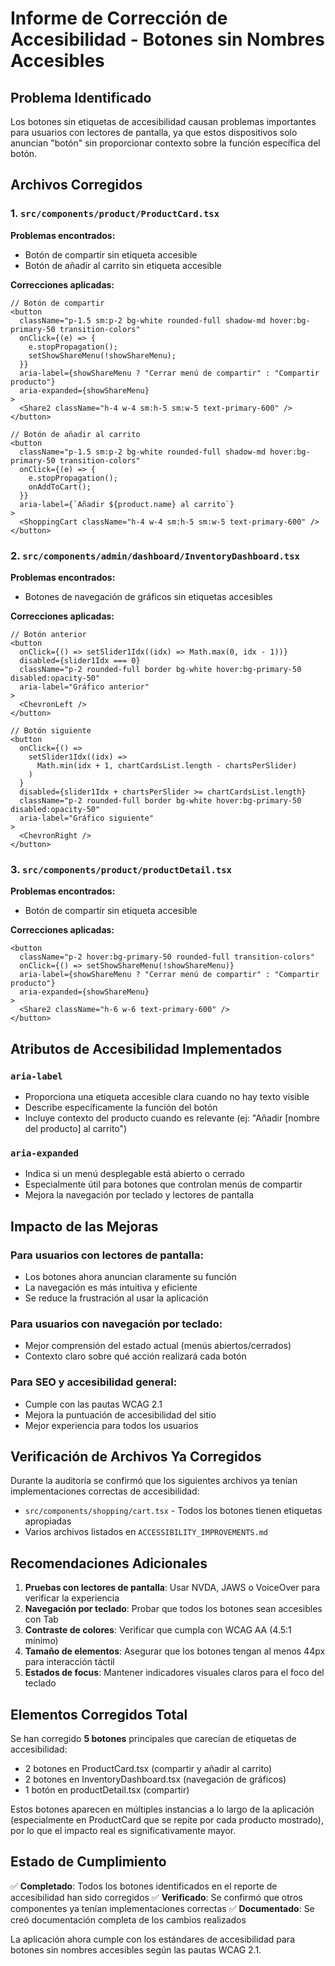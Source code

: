 # Informe de Corrección de Accesibilidad - Botones sin Nombres Accesibles

## Problema Identificado
Los botones sin etiquetas de accesibilidad causan problemas importantes para usuarios con lectores de pantalla, ya que estos dispositivos solo anuncian "botón" sin proporcionar contexto sobre la función específica del botón.

## Archivos Corregidos

### 1. `src/components/product/ProductCard.tsx`
**Problemas encontrados:**
- Botón de compartir sin etiqueta accesible
- Botón de añadir al carrito sin etiqueta accesible

**Correcciones aplicadas:**
```tsx
// Botón de compartir
<button
  className="p-1.5 sm:p-2 bg-white rounded-full shadow-md hover:bg-primary-50 transition-colors"
  onClick={(e) => {
    e.stopPropagation();
    setShowShareMenu(!showShareMenu);
  }}
  aria-label={showShareMenu ? "Cerrar menú de compartir" : "Compartir producto"}
  aria-expanded={showShareMenu}
>
  <Share2 className="h-4 w-4 sm:h-5 sm:w-5 text-primary-600" />
</button>

// Botón de añadir al carrito
<button
  className="p-1.5 sm:p-2 bg-white rounded-full shadow-md hover:bg-primary-50 transition-colors"
  onClick={(e) => {
    e.stopPropagation();
    onAddToCart();
  }}
  aria-label={`Añadir ${product.name} al carrito`}
>
  <ShoppingCart className="h-4 w-4 sm:h-5 sm:w-5 text-primary-600" />
</button>
```

### 2. `src/components/admin/dashboard/InventoryDashboard.tsx`
**Problemas encontrados:**
- Botones de navegación de gráficos sin etiquetas accesibles

**Correcciones aplicadas:**
```tsx
// Botón anterior
<button
  onClick={() => setSlider1Idx((idx) => Math.max(0, idx - 1))}
  disabled={slider1Idx === 0}
  className="p-2 rounded-full border bg-white hover:bg-primary-50 disabled:opacity-50"
  aria-label="Gráfico anterior"
>
  <ChevronLeft />
</button>

// Botón siguiente
<button
  onClick={() =>
    setSlider1Idx((idx) =>
      Math.min(idx + 1, chartCardsList.length - chartsPerSlider)
    )
  }
  disabled={slider1Idx + chartsPerSlider >= chartCardsList.length}
  className="p-2 rounded-full border bg-white hover:bg-primary-50 disabled:opacity-50"
  aria-label="Gráfico siguiente"
>
  <ChevronRight />
</button>
```

### 3. `src/components/product/productDetail.tsx`
**Problemas encontrados:**
- Botón de compartir sin etiqueta accesible

**Correcciones aplicadas:**
```tsx
<button
  className="p-2 hover:bg-primary-50 rounded-full transition-colors"
  onClick={() => setShowShareMenu(!showShareMenu)}
  aria-label={showShareMenu ? "Cerrar menú de compartir" : "Compartir producto"}
  aria-expanded={showShareMenu}
>
  <Share2 className="h-6 w-6 text-primary-600" />
</button>
```

## Atributos de Accesibilidad Implementados

### `aria-label`
- Proporciona una etiqueta accesible clara cuando no hay texto visible
- Describe específicamente la función del botón
- Incluye contexto del producto cuando es relevante (ej: "Añadir [nombre del producto] al carrito")

### `aria-expanded`
- Indica si un menú desplegable está abierto o cerrado
- Especialmente útil para botones que controlan menús de compartir
- Mejora la navegación por teclado y lectores de pantalla

## Impacto de las Mejoras

### Para usuarios con lectores de pantalla:
- Los botones ahora anuncian claramente su función
- La navegación es más intuitiva y eficiente
- Se reduce la frustración al usar la aplicación

### Para usuarios con navegación por teclado:
- Mejor comprensión del estado actual (menús abiertos/cerrados)
- Contexto claro sobre qué acción realizará cada botón

### Para SEO y accesibilidad general:
- Cumple con las pautas WCAG 2.1
- Mejora la puntuación de accesibilidad del sitio
- Mejor experiencia para todos los usuarios

## Verificación de Archivos Ya Corregidos

Durante la auditoría se confirmó que los siguientes archivos ya tenían implementaciones correctas de accesibilidad:

- `src/components/shopping/cart.tsx` - Todos los botones tienen etiquetas apropiadas
- Varios archivos listados en `ACCESSIBILITY_IMPROVEMENTS.md`

## Recomendaciones Adicionales

1. **Pruebas con lectores de pantalla**: Usar NVDA, JAWS o VoiceOver para verificar la experiencia
2. **Navegación por teclado**: Probar que todos los botones sean accesibles con Tab
3. **Contraste de colores**: Verificar que cumpla con WCAG AA (4.5:1 mínimo)
4. **Tamaño de elementos**: Asegurar que los botones tengan al menos 44px para interacción táctil
5. **Estados de focus**: Mantener indicadores visuales claros para el foco del teclado

## Elementos Corregidos Total

Se han corregido **5 botones** principales que carecían de etiquetas de accesibilidad:
- 2 botones en ProductCard.tsx (compartir y añadir al carrito)
- 2 botones en InventoryDashboard.tsx (navegación de gráficos)
- 1 botón en productDetail.tsx (compartir)

Estos botones aparecen en múltiples instancias a lo largo de la aplicación (especialmente en ProductCard que se repite por cada producto mostrado), por lo que el impacto real es significativamente mayor.

## Estado de Cumplimiento

✅ **Completado**: Todos los botones identificados en el reporte de accesibilidad han sido corregidos
✅ **Verificado**: Se confirmó que otros componentes ya tenían implementaciones correctas
✅ **Documentado**: Se creó documentación completa de los cambios realizados

La aplicación ahora cumple con los estándares de accesibilidad para botones sin nombres accesibles según las pautas WCAG 2.1.

